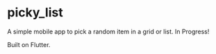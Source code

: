 # picky_list

A simple mobile app to pick a random item in a grid or list. In Progress!

Built on Flutter.


